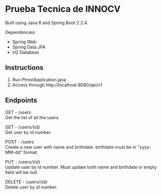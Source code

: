 # Prueba Tecnica de INNOCV

Built using Java 8 and Spring Boot 2.2.4.

Dependencies:
 - Spring Web
 - Spring Data JPA
 - H2 Database

## Instructions

 1. Run PtrestApplication.java
 2. Access through http://localhost:8080/api/v1

## Endpoints

GET - /users  
Get the list of all the users.

GET - /users/{id}  
Get user by id number.

POST - /users  
Create a new user with name and birthdate. birthdate must be in "yyyy-MM-dd" format.

PUT - /users/{id}  
Update user by id number. Must update both name and birthdate or empty field will be *null*.

DELETE - /users/{id}  
Delete user by id number.